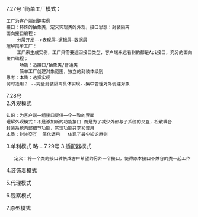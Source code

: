 7.27号
1简单工厂模式：

    工厂为客户端创建实例
    接口：特殊的抽象类，定义实现类的外观，接口思想：封装隔离
    面向接口编程：
        分层开发-->表现层-逻辑层-数据层
    理解简单工厂：
        工厂来生成实例，工厂只需要返回接口类型，客户端永远看到的都是Api接口，充分的面向接口编程；
         功能：造接口/抽象类/普通类  
         简单工厂创建对象范围，独立的封装体级别 
    思考：本质：选择实现
    何时选用？ --完全封装隔离具体实现--集中管理对外创建对象
7.28号    
 2.外观模式
 
    认识：为客户端一组接口提供一个一致的界面
    理解外观模式：不是添加新的功能接口 而是为了减少外部与子系统的交互，松散耦合
    封装系统内部细节功能，实现功能共享和普用
    本质：封装交互  简化调用   体现了最少知识原则
    
 3.单利模式 略...
7.29号
 3.适配器模式
       
       定义：将一个类的接口转换成客户希望的另外一个接口，使得原本接口不兼容的类一起工作
       
 4.装饰着模式
 
 
 
 
 5.代理模式
 
 
 6.观察模式
 
 
 
 
 7.原型模式